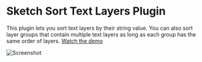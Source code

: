 # Sketch Sort Text Layers Plugin

This plugin lets you sort text layers by their string value. You can also sort layer groups that contain multiple text layers as long as each group has the same order of layers. [Watch the demo](https://vimeo.com/103850478 "Demo")


![Screenshot](https://dl.dropboxusercontent.com/u/974773/_keepalive/Sort.png)